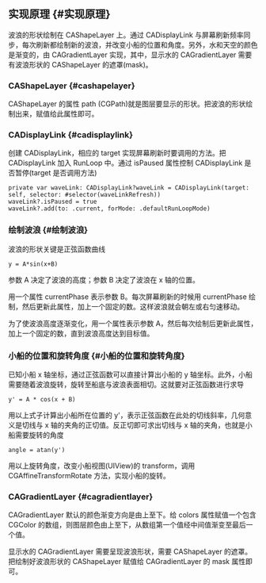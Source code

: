 ## 实现原理 {#实现原理}

波浪的形状绘制在 CAShapeLayer 上。通过 CADisplayLink 与屏幕刷新频率同步，每次刷新都绘制新的波浪，并改变小船的位置和角度。另外，水和天空的颜色是渐变的，由 CAGradientLayer 实现，其中，显示水的 CAGradientLayer 需要有波浪形状的 CAShapeLayer 的遮罩\(mask\)。

### CAShapeLayer {#cashapelayer}

CAShapeLayer 的属性 path \(CGPath\)就是图层要显示的形状。把波浪的形状绘制出来，赋值给此属性即可。

### CADisplayLink {#cadisplaylink}

创建 CADisplayLink，相应的 target 实现屏幕刷新时要调用的方法。把 CADisplayLink 加入 RunLoop 中。通过 isPaused 属性控制 CADisplayLink 是否暂停\(target 是否调用方法\)

```
private var waveLink: CADisplayLink?waveLink = CADisplayLink(target: self, selector: #selector(waveLinkRefresh))
waveLink?.isPaused = true
waveLink?.add(to: .current, forMode: .defaultRunLoopMode)
```



### 绘制波浪 {#绘制波浪}

波浪的形状关键是正弦函数曲线

```
y = A*sin(x+B)
```

参数 A 决定了波浪的高度；参数 B 决定了波浪在 x 轴的位置。

用一个属性 currentPhase 表示参数 B。每次屏幕刷新的时候用 currentPhase 绘制，然后更新此属性，加上一个固定的数。这样波浪就会朝左或右匀速移动。

为了使波浪高度逐渐变化，用一个属性表示参数 A，然后每次绘制后更新此属性，加上一个固定的数，直到波浪高度达到目标值。

### 小船的位置和旋转角度 {#小船的位置和旋转角度}

已知小船 x 轴坐标，通过正弦函数可以直接计算出小船的 y 轴坐标。此外，小船需要随着波浪旋转，旋转至船底与波浪表面相切。这就要对正弦函数进行求导

```
y' = A * cos(x + B)
```

用以上式子计算出小船所在位置的 y'，表示正弦函数在此处的切线斜率，几何意义是切线与 x 轴的夹角的正切值。反正切即可求出切线与 x 轴的夹角，也就是小船需要旋转的角度

```
angle = atan(y')
```

用以上旋转角度，改变小船视图\(UIView\)的 transform，调用 CGAffineTransformRotate 方法，实现小船的旋转。

### CAGradientLayer {#cagradientlayer}

CAGradientLayer 默认的颜色渐变方向是由上至下。给 colors 属性赋值一个包含 CGColor 的数组，则图层颜色由上至下，从数组第一个值经中间值渐变至最后一个值。

显示水的 CAGradientLayer 需要呈现波浪形状，需要 CAShapeLayer 的遮罩。把绘制好波浪形状的 CAShapeLayer 赋值给 CAGradientLayer 的 mask 属性即可。

